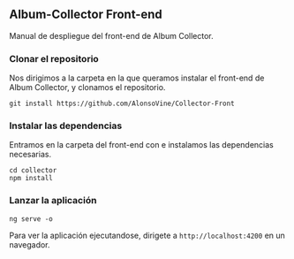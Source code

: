 ## Album-Collector Front-end

Manual de despliegue del front-end de Album Collector.




### Clonar el repositorio

Nos dirigimos a la carpeta en la que queramos instalar el front-end de Album Collector, y clonamos el repositorio.

``````
git install https://github.com/AlonsoVine/Collector-Front
``````



### Instalar las dependencias

Entramos en la carpeta del front-end con e instalamos las dependencias necesarias.

````
cd collector
npm install
````



### Lanzar la aplicación

````
ng serve -o
````



Para ver la aplicación ejecutandose, dirigete a  `http://localhost:4200`  en un navegador.